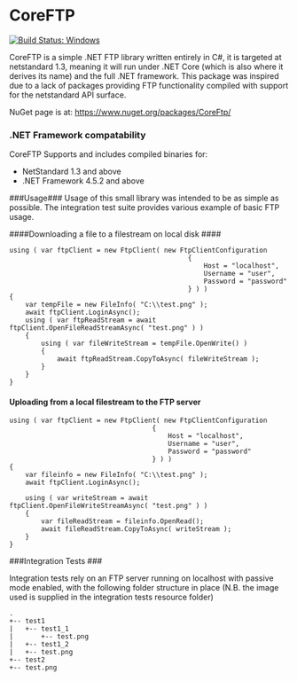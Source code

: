 # CoreFTP

[![Build Status: Windows](https://ci.appveyor.com/api/projects/status/github/sparkeh9/coreftp?branch=master&svg=true)](https://ci.appveyor.com/api/projects/status/github/sparkeh9/coreftp?branch=master&svg=true)

CoreFTP is a simple .NET FTP library written entirely in C#, it is targeted at netstandard 1.3, meaning it will run under .NET Core (which is also where it derives its name) and the full .NET framework.
This package was inspired due to a lack of packages providing FTP functionality compiled with support for the netstandard API surface.

NuGet page is at: https://www.nuget.org/packages/CoreFtp/

### .NET Framework compatability ###
CoreFTP Supports and includes compiled binaries for:
- NetStandard 1.3 and above
- .NET Framework 4.5.2 and above


###Usage###
Usage of this small library was intended to be as simple as possible. The integration test suite provides various example of basic FTP usage.

####Downloading a file to a filestream on local disk ####

```
using ( var ftpClient = new FtpClient( new FtpClientConfiguration
                                             {
                                                 Host = "localhost",
                                                 Username = "user",
                                                 Password = "password"
                                             } ) )
{
	var tempFile = new FileInfo( "C:\\test.png" );
    await ftpClient.LoginAsync();
    using ( var ftpReadStream = await ftpClient.OpenFileReadStreamAsync( "test.png" ) )
    {
        using ( var fileWriteStream = tempFile.OpenWrite() )
        {
            await ftpReadStream.CopyToAsync( fileWriteStream );
        }
    }
}

```

#### Uploading from a local filestream to the FTP server ####

```
using ( var ftpClient = new FtpClient( new FtpClientConfiguration
                                    {
                                        Host = "localhost",
                                        Username = "user",
                                        Password = "password"
                                    } ) )
{
	var fileinfo = new FileInfo( "C:\\test.png" );
    await ftpClient.LoginAsync();    

    using ( var writeStream = await ftpClient.OpenFileWriteStreamAsync( "test.png" ) )
    {
        var fileReadStream = fileinfo.OpenRead();
        await fileReadStream.CopyToAsync( writeStream );
    }
}

```

###Integration Tests ###

Integration tests rely on an FTP server running on localhost with passive mode enabled, with the following folder structure in place
(N.B. the image used is supplied in the integration tests resource folder)

```
.
+-- test1
|   +-- test1_1
|		+-- test.png
|   +-- test1_2
|	+-- test.png
+-- test2
+-- test.png 
```
